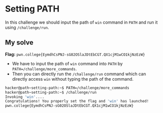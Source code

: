 # Setting PATH
In this challenge we should input the path of `win` command in `PATH` and run it using `/challenge/run`.

## My solve
**Flag:** `pwn.college{EymdhCsPNJ-sG02OSlaJDtEbCGT.QX1cjM1wCO1kjNzEzW}`

- We have to input the path of `win` command into `PATH` by `PATH=/challenge/more_commands`.
- Then you can directly run the `/challenge/run` command which can directly access `win` without typing the path of the command.

```bash
hacker@path~setting-path:~$ PATH=/challenge/more_commands
hacker@path~setting-path:~$ /challenge/run
Invoking 'win'....
Congratulations! You properly set the flag and 'win' has launched!
pwn.college{EymdhCsPNJ-sG02OSlaJDtEbCGT.QX1cjM1wCO1kjNzEzW}
```

